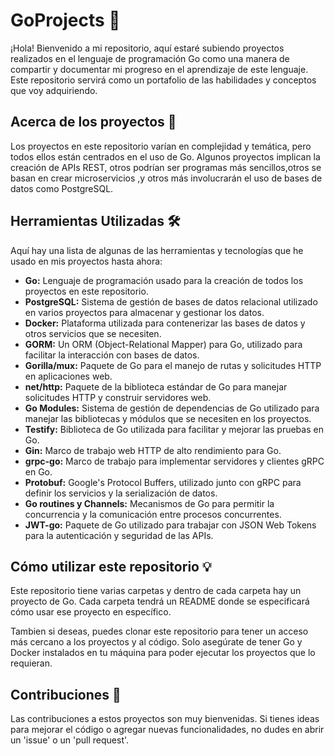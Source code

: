 # GoProjects 🚀

¡Hola! Bienvenido a mi repositorio, aquí estaré subiendo proyectos realizados en el lenguaje de programación Go como una manera de compartir y documentar mi progreso en el aprendizaje de este lenguaje. Este repositorio servirá como un portafolio de las habilidades y conceptos que voy adquiriendo.

## Acerca de los proyectos 📁

Los proyectos en este repositorio varían en complejidad y temática, pero todos ellos están centrados en el uso de Go. Algunos proyectos implican la creación de APIs REST, otros podrían ser programas más sencillos,otros se basan en crear microservicios ,y otros más involucrarán el uso de bases de datos como PostgreSQL.

## Herramientas Utilizadas 🛠️

Aquí hay una lista de algunas de las herramientas y tecnologías que he usado en mis proyectos hasta ahora:

- **Go:** Lenguaje de programación usado para la creación de todos los proyectos en este repositorio.
- **PostgreSQL:** Sistema de gestión de bases de datos relacional utilizado en varios proyectos para almacenar y gestionar los datos.
- **Docker:** Plataforma utilizada para contenerizar las bases de datos y otros servicios que se necesiten.
- **GORM:** Un ORM (Object-Relational Mapper) para Go, utilizado para facilitar la interacción con bases de datos.
- **Gorilla/mux:** Paquete de Go para el manejo de rutas y solicitudes HTTP en aplicaciones web.
- **net/http:** Paquete de la biblioteca estándar de Go para manejar solicitudes HTTP y construir servidores web.
- **Go Modules:** Sistema de gestión de dependencias de Go utilizado para manejar las bibliotecas y módulos que se necesiten en los proyectos.
- **Testify:** Biblioteca de Go utilizada para facilitar y mejorar las pruebas en Go.
- **Gin:** Marco de trabajo web HTTP de alto rendimiento para Go.
- **grpc-go:** Marco de trabajo para implementar servidores y clientes gRPC en Go.
- **Protobuf:** Google's Protocol Buffers, utilizado junto con gRPC para definir los servicios y la serialización de datos.
- **Go routines y Channels:** Mecanismos de Go para permitir la concurrencia y la comunicación entre procesos concurrentes.
- **JWT-go:** Paquete de Go utilizado para trabajar con JSON Web Tokens para la autenticación y seguridad de las APIs.


## Cómo utilizar este repositorio 💡
Este repositorio tiene varias carpetas y dentro de cada carpeta hay un proyecto de Go. Cada carpeta tendrá un README donde se especificará cómo usar ese proyecto en específico.

Tambien si deseas, puedes clonar este repositorio para tener un acceso más cercano a los proyectos y al código. Solo asegúrate de tener Go y Docker instalados en tu máquina para poder ejecutar los proyectos que lo requieran.

## Contribuciones 🤝

Las contribuciones a estos proyectos son muy bienvenidas. Si tienes ideas para mejorar el código o agregar nuevas funcionalidades, no dudes en abrir un 'issue' o un 'pull request'.
